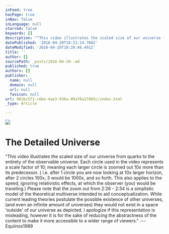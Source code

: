 ```yaml
---
inFeed: true
hasPage: true
inNav: false
inLanguage: null
starred: false
keywords: []
description: "“This video illustrates the scaled size of our universe from quarks to the entirety of the observable universe. Each circle used in the video represents a scale factor of 10; meaning each larger circle is zoomed out 10x more than its predecessor. ( i.e. after 1 circle you are now looking at 10x larger horizon, after 2 circles 100x, 3 would be 1000x, and so forth. This also applies to the speed, ignoring relativistic effects, at which the observer (you) would be traveling.) Please note that the zoom out from 2:26 - 2:34 is a simplistic model of the theoretical multiverse intended to aid conceptualization. While current leading theories postulate the possible existence of other universes, (and even an infinite amount of universes) they would not exist in a space 'outside' of our universe as depicted. I apologize if this representation is misleading, however it is for the sake of reducing the abstractness of the content to make it more accessible to a wider range of viewers.” — Equiinox1989"
datePublished: '2016-04-20T18:21:14.760Z'
dateModified: '2016-04-20T18:20:46.491Z'
title: ''
author: []
sourcePath: _posts/2016-04-20-.md
published: true
authors: []
publisher:
  name: null
  domain: null
  url: null
  favicon: null
url: 901bc5f1-c6be-4ae3-936a-09a76a37885c/index.html
_type: Article

---
```

![](https://the-grid-user-content.s3-us-west-2.amazonaws.com/79eb1458-e9d1-45ba-8bd9-53c28156bf60.jpg)

# The Detailed Universe

"This video illustrates the scaled size of our universe from quarks to the entirety of the observable universe. Each circle used in the video represents a scale factor of 10; meaning each larger circle is zoomed out 10x more than its predecessor. ( i.e. after 1 circle you are now looking at 10x larger horizon, after 2 circles 100x, 3 would be 1000x, and so forth. This also applies to the speed, ignoring relativistic effects, at which the observer (you) would be traveling.) Please note that the zoom out from 2:26 - 2:34 is a simplistic model of the theoretical multiverse intended to aid conceptualization. While current leading theories postulate the possible existence of other universes, (and even an infinite amount of universes) they would not exist in a space 'outside' of our universe as depicted. I apologize if this representation is misleading, however it is for the sake of reducing the abstractness of the content to make it more accessible to a wider range of viewers." --- Equiinox1989